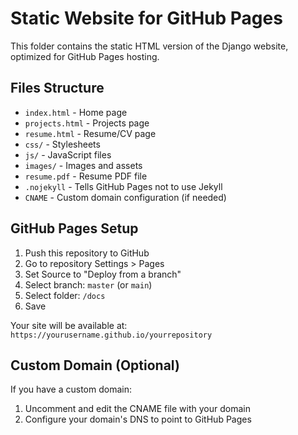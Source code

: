 # Static Website for GitHub Pages

This folder contains the static HTML version of the Django website, optimized for GitHub Pages hosting.

## Files Structure

- `index.html` - Home page
- `projects.html` - Projects page  
- `resume.html` - Resume/CV page
- `css/` - Stylesheets
- `js/` - JavaScript files
- `images/` - Images and assets
- `resume.pdf` - Resume PDF file
- `.nojekyll` - Tells GitHub Pages not to use Jekyll
- `CNAME` - Custom domain configuration (if needed)

## GitHub Pages Setup

1. Push this repository to GitHub
2. Go to repository Settings > Pages
3. Set Source to "Deploy from a branch"
4. Select branch: `master` (or `main`)
5. Select folder: `/docs`
6. Save

Your site will be available at: `https://yourusername.github.io/yourrepository`

## Custom Domain (Optional)

If you have a custom domain:
1. Uncomment and edit the CNAME file with your domain
2. Configure your domain's DNS to point to GitHub Pages
